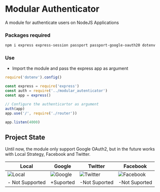 # Modular Authenticator
A module for authenticate users on NodeJS Applications

### Packages required
``` bash
npm i express express-session passport passport-google-oauth20 dotenv
```
### Use

- Import the module and pass the express app as argument
``` js
require('dotenv').config()

const express = require('express')
const auth = require('../modular_autenticator')
const app = express()

// Configure the authenticartor as argument
auth(app)
app.use('/', require('./router'))

app.listen(4000)
``` 
## Project State
Until now, the module only support Google OAuth2, but in the future works with Local Strategy, Facebook and Twitter.

| Local | Google | Twitter | Facebook |
| ------------- | ------------- | ------------- | ------------- |
| ![Local](https://gatowp.com/wp-content/uploads/2019/02/Qu%C3%A9-es-localhost.jpg)  | ![Google](https://as.com/betech/imagenes/2018/10/29/portada/1540844638_585946_1540848919_noticia_normal.jpg)  | ![Twitter](https://store-images.s-microsoft.com/image/apps.50484.9007199266244427.4d45042b-d7a5-4a83-be66-97779553b24d.2c71c1ea-c28f-4dd1-b72d-c43cdd3476f4) | ![Facebook](https://logosmarcas.com/wp-content/uploads/2018/05/Facebook-logo.png) |
| - Not Supported | +Suported | -Not Suported |-Not Suported |
